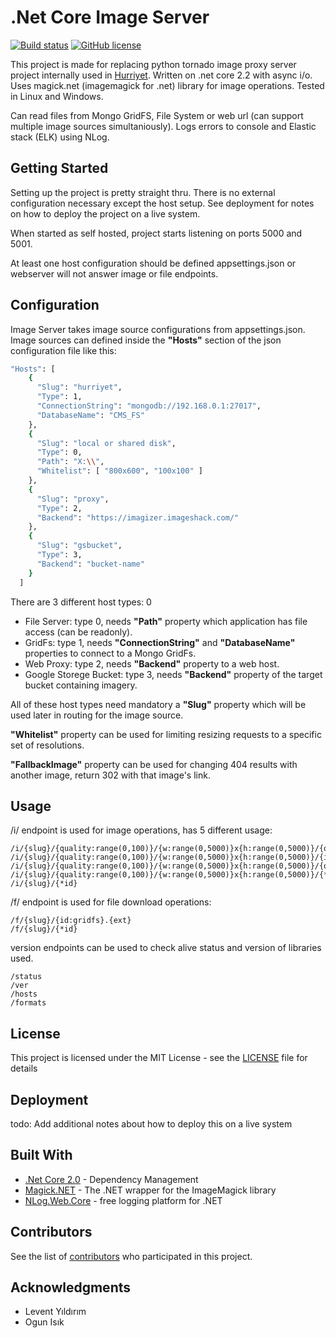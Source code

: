 # .Net Core Image Server

[![Build status](https://ci.appveyor.com/api/projects/status/1cjhoy5er510ddlx?svg=true)](https://ci.appveyor.com/project/cemusta/imageserver-core) [![GitHub license](https://img.shields.io/badge/license-MIT-blue.svg)](https://raw.githubusercontent.com/cemusta/ImageServer.Core/master/LICENSE)

This project is made for replacing python tornado image proxy server project internally used in [Hurriyet](www.hurriyet.com.tr). Written on .net core 2.2 with async i/o. Uses magick.net (imagemagick for .net) library for image operations. Tested in Linux and Windows.

Can read files from Mongo GridFS, File System or web url (can support multiple image sources simultaniously). Logs errors to console and Elastic stack (ELK) using NLog.

## Getting Started

Setting up the project is pretty straight thru. There is no external configuration necessary except the host setup. See deployment for notes on how to deploy the project on a live system.

When started as self hosted, project starts listening on ports 5000 and 5001. 

At least one host configuration should be defined appsettings.json or webserver will not answer image or file endpoints.

## Configuration

Image Server takes image source configurations from appsettings.json. Image sources can defined inside the **"Hosts"** section of the json configuration file like this:

```sh
"Hosts": [
    {
      "Slug": "hurriyet",
      "Type": 1,
      "ConnectionString": "mongodb://192.168.0.1:27017",
      "DatabaseName": "CMS_FS"
    },
    {
      "Slug": "local or shared disk",
      "Type": 0,
      "Path": "X:\\",
      "Whitelist": [ "800x600", "100x100" ]
    },
    {
      "Slug": "proxy",
      "Type": 2,
      "Backend": "https://imagizer.imageshack.com/"
    },
    {
      "Slug": "gsbucket",
      "Type": 3,
      "Backend": "bucket-name"
    }
  ]
```

There are 3 different host types: 0
* File Server: type 0, needs **"Path"** property which application has file access (can be readonly).
* GridFs: type 1, needs **"ConnectionString"** and **"DatabaseName"** properties to connect to a Mongo GridFs.
* Web Proxy: type 2, needs **"Backend"** property to a web host.
* Google Storege Bucket: type 3, needs **"Backend"** property of the target bucket containing imagery.

All of these host types need mandatory a **"Slug"** property which will be used later in routing for the image source.

**"Whitelist"** property can be used for limiting resizing requests to a specific set of resolutions.

**"FallbackImage"** property can be used for changing 404 results with another image, return 302 with that image's link.


## Usage


/i/ endpoint is used for image operations, has 5 different usage:
```
/i/{slug}/{quality:range(0,100)}/{w:range(0,5000)}x{h:range(0,5000)}/{options:opt}/{id:gridfs}
/i/{slug}/{quality:range(0,100)}/{w:range(0,5000)}x{h:range(0,5000)}/{id:gridfs}
/i/{slug}/{quality:range(0,100)}/{w:range(0,5000)}x{h:range(0,5000)}/{options:opt}/{*id}
/i/{slug}/{quality:range(0,100)}/{w:range(0,5000)}x{h:range(0,5000)}/{*id}
/i/{slug}/{*id}
```
/f/ endpoint is used for file download operations:
```
/f/{slug}/{id:gridfs}.{ext}
/f/{slug}/{*id}
```
version endpoints can be used to check alive status and version of libraries used.
```
/status
/ver
/hosts
/formats
```
## License

This project is licensed under the MIT License - see the [LICENSE](LICENSE) file for details

## Deployment

todo: Add additional notes about how to deploy this on a live system

## Built With

* [.Net Core 2.0](https://github.com/aspnet/Home) - Dependency Management
* [Magick.NET](https://github.com/dlemstra/Magick.NET) - The .NET wrapper for the ImageMagick library
* [NLog.Web.Core](https://github.com/NLog/NLog.Web) - free logging platform for .NET

## Contributors

See the list of [contributors](https://github.com/cemusta/ImageServer.Core/graphs/contributors) who participated in this project.

## Acknowledgments

* Levent Yıldırım
* Ogun Isık
